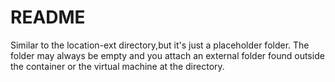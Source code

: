 README
===============
Similar to the location-ext directory,but it's just a placeholder folder.
The folder may always be empty and you attach an external folder found outside the container or the virtual machine at the directory.